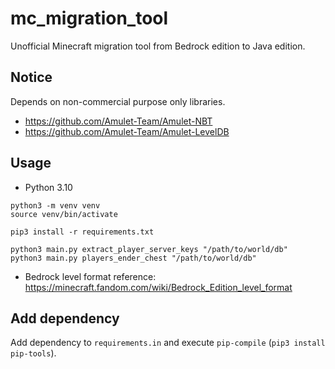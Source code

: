 # mc_migration_tool

Unofficial Minecraft migration tool from Bedrock edition to Java edition.

## Notice

Depends on non-commercial purpose only libraries.

- <https://github.com/Amulet-Team/Amulet-NBT>
- <https://github.com/Amulet-Team/Amulet-LevelDB>


## Usage

- Python 3.10

```shell
python3 -m venv venv
source venv/bin/activate

pip3 install -r requirements.txt

python3 main.py extract_player_server_keys "/path/to/world/db"
python3 main.py players_ender_chest "/path/to/world/db"
```

- Bedrock level format reference: <https://minecraft.fandom.com/wiki/Bedrock_Edition_level_format>

## Add dependency

Add dependency to `requirements.in` and execute `pip-compile` (`pip3 install pip-tools`).
